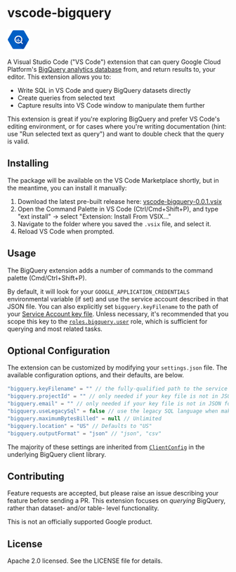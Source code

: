 # vscode-bigquery

![BigQuery icon](bigquery-icon.png)

A Visual Studio Code ("VS Code") extension that can query Google Cloud Platform's [BigQuery analytics database](https://cloud.google.com/bigquery/) from, and return results to, your editor. This extension allows you to:

- Write SQL in VS Code and query BigQuery datasets directly
- Create queries from selected text
- Capture results into VS Code window to manipulate them further

This extension is great if you're exploring BigQuery and prefer VS Code's editing environment, or for cases where you're writing documentation (hint: use "Run selected text as query") and want to double check that the query is valid.

## Installing

The package will be available on the VS Code Marketplace shortly, but in the meantime, you can install it manually:

1. Download the latest pre-built release here: [vscode-bigquery-0.0.1.vsix](https://github.com/google/vscode-bigquery/releases/download/v0.0.1/vscode-bigquery-0.0.1.vsix)
2. Open the Command Palette in VS Code (Ctrl/Cmd+Shift+P), and type "ext install" -> select "Extension: Install From VSIX..."
3. Navigate to the folder where you saved the `.vsix` file, and select it.
4. Reload VS Code when prompted.

## Usage

The BigQuery extension adds a number of commands to the command palette (Cmd/Ctrl+Shift+P).

By default, it will look for your `GOOGLE_APPLICATION_CREDENTIALS` environmental variable (if set) and use the service account described in that JSON file. You can also explicitly set `bigquery.keyFilename` to the path of your [Service Account key file](https://cloud.google.com/docs/authentication/getting-started). Unless necessary, it's recommended that you scope this key to the [`roles.bigquery.user`](https://cloud.google.com/bigquery/docs/access-control#permissions_and_roles) role, which is sufficient for querying and most related tasks.

## Optional Configuration

The extension can be customized by modifying your `settings.json` file. The available configuration options, and their defaults, are below.

```js
"bigquery.keyFilename" = "" // the fully-qualified path to the service account file you downloaded - e.g. '/home/you/mykeyfile-1313ef.json'
"bigquery.projectId" = "" // only needed if your key file is not in JSON format - e.g. 'funny-horse-1234'
"bigquery.email" = "" // only needed if your key file is not in JSON format - e.g. 'you@example.com'
"bigquery.useLegacySql" = false // use the legacy SQL language when making queries.
"bigquery.maximumBytesBilled" = null // Unlimited
"bigquery.location" = "US" // Defaults to "US"
"bigquery.outputFormat" = "json" // "json", "csv"
```

The majority of these settings are inherited from [`ClientConfig`](https://cloud.google.com/nodejs/docs/reference/bigquery/1.3.x/global#ClientConfig) in the underlying BigQuery client library.

## Contributing

Feature requests are accepted, but please raise an issue describing your feature before sending a PR. This extension focuses on _querying_ BigQuery, rather than dataset- and/or table- level functionality.

This is not an officially supported Google product.

## License

Apache 2.0 licensed. See the LICENSE file for details.
